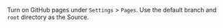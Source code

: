 Turn on GitHub pages under `Settings` > `Pages`. 
Use the default branch and `root` directory as the Source.

